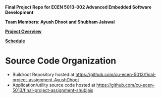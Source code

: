 **Final Project Repo for ECEN 5013-002 Advanced Embedded Software Development**

**Team Members: Ayush Dhoot and Shubham Jaiswal**

**[Project Overview](https://github.com/cu-ecen-5013/final-project-assignment-AyushDhoot/wiki/Project-Overview)**

**[Schedule](https://github.com/cu-ecen-5013/final-project-assignment-AyushDhoot/wiki/Schedule)**


# Source Code Organization
* Buildroot Repository hosted at https://github.com/cu-ecen-5013/final-project-assignment-AyushDhoot
* Application/utility source code hosted at https://github.com/cu-ecen-5013/final-project-assignment-shubjais
